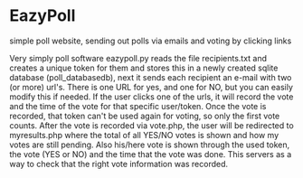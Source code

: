 # EazyPoll
simple poll website, sending out polls via emails and voting by clicking links

Very simply poll software
eazypoll.py reads the file recipients.txt and creates a unique token for them and stores this in a newly created sqlite database (poll_databasedb), next it sends each recipient an e-mail with two (or more) url's. There is one URL for yes, and one for NO, but you can easily modify this if needed.
If the user clicks one of the urls, it will record the vote and the time of the vote for that specific user/token. Once the vote is recorded, that token can't be used again for voting, so only the first vote counts. After the vote is recorded via vote.php, the user will be redirected to myresults.php where the total of all YES/NO votes is shown and how my votes are still pending. Also his/here vote is shown through the used token, the vote (YES or NO) and the time that the vote was done. This servers as a way to check that the right vote information was recorded.
